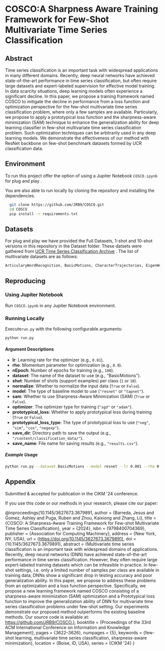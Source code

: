 
# COSCO:A Sharpness Aware Training Framework for Few-Shot Multivariate Time Series Classification
## Abstract
Time series classification is an important task with widespread applications in many different domains. Recently, deep neural networks have achieved state-of-the-art performance in time series classification, but often require large datasets and expert-labeled supervision for effective model training. In data scarcity situations, deep learning models often experience a significant decline. In this paper, we propose a training framework named COSCO to mitigate the decline in performance from a loss function and optimization perspective for the few-shot multivariate time series classification problem, where only a few samples are available. Particularly, we propose to apply a prototypical loss function and the sharpness-aware minimization (SAM) technique to enhance the generalization ability for deep learning classifier in few-shot multivariate time series classification problem. Such optimization techniques can be arbitrarily used in any deep learning models. We demonstrate the effectiveness of our method with ResNet backbone on few-shot benchmark datasets formed by UCR classification data.


## Environment 

To run this project offer the option of using a Jupiter Notebook ```COSCO.ipynb``` for plug and play . 

You are also able to run locally by cloning the repository and installing the dependencies.

```bash
  git clone https://github.com/JRB9/COSCO.git
  cd COSCO
  pip install -r requirements.txt
```



## Datasets

For plug and play we have provided the Full Datasets, 1-shot and 10-shot versions in this repository in the Dataset folder. These datsets were gathered from [UCR Time Series Classification Archive](https://timeseriesclassification.com/dataset.php)
. The list of multivariate datasets are as follows:
```bash
ArticularyWordRecognition, BasicMotions, CharacterTrajectories, EigenWorms, Epilepsy, EthanolConcentration, FaceDetection, FingerMovements, HandMovementDirection, Heartbeat, JapaneseVowels, Libras, MotorImagery, NATOPS, PEMS-SF, PenDigits, RacketSports, SelfRegulationSCP1, SelfRegulationSCP2, SpokenArabicDigits, UWaveGestureLibrary. 
```
## Reproducing
### Using Jupiter Notebook
Run ```COSCO.ipynb``` in any Jupiter Notebook environment.
### Running Locally
Execute```run.py``` with the following configurable arguments:
```bash
python run.py
```
#### Argument Descriptions

- **lr**: Learning rate for the optimizer (e.g., `0.01`).
- **rho**: Momentum parameter for optimization (e.g., `0.9`).
- **nEpoch**: Number of epochs for training (e.g., `100`).
- **dataset**: The name of the dataset to use (e.g., "BasicMotions").
- **shot**: Number of shots (support examples) per class (`1` or `10`).
- **normalize**: Whether to normalize the input data (`True` or `False`).
- **model**: The type of baseline model to use (`"resnet"` or `"tapnet"`).
- **sam**: Whether to use Sharpness-Aware Minimization (SAM) (`True` or `False`).
- **optimizer**: The optimizer type for training (`"sgd"` or `"adam"`).
- **prototypical_loss**: Whether to apply prototypical loss during training (`True` or `False`).
- **prototypical_loss_type**: The type of prototypical loss to use (`"neg"`, `"sim"`, `"cos"`, `"negexp"`).
- **save_dir**: Directory path to save the output (e.g., `"/content/classification_data/"`).
- **save_name**: File name for saving results (e.g., `"results.csv"`).

##### Example Usage

```bash
python run.py --dataset BasicMotions --model resnet --lr 0.001 --rho 0.9 --nEpoch 100 --shot 1 --normalize False --sam True --optimizer adam --prototypical_loss True --prototypical_loss_type neg --save_dir /content/classification_data/ --save_name results.csv
```




## Appendix

Submitted & accepted for publication in the CIKM '24 conference.

If you use this code or our methods in your research, please cite our paper:

@inproceedings{10.1145/3627673.3679891,
author = {Barreda, Jesus and Gomez, Ashley and Puga, Ruben and Zhou, Kaixiong and Zhang, Li},
title = {COSCO: A Sharpness-Aware Training Framework for Few-shot Multivariate Time Series Classification},
year = {2024},
isbn = {9798400704369},
publisher = {Association for Computing Machinery},
address = {New York, NY, USA},
url = {https://doi.org/10.1145/3627673.3679891},
doi = {10.1145/3627673.3679891},
abstract = {Multivariate time series classification is an important task with widespread domains of applications. Recently, deep neural networks (DNN) have achieved state-of-the-art performance in time series classification. However, they often require large expert-labeled training datasets which can be infeasible in practice. In few-shot settings, i.e. only a limited number of samples per class are available in training data, DNNs show a significant drop in testing accuracy and poor generalization ability. In this paper, we propose to address these problems from an optimization and a loss function perspective. Specifically, we propose a new learning framework named COSCO consisting of a sharpness-aware minimization (SAM) optimization and a Prototypical loss function to improve the generalization ability of DNN for multivariate time series classification problems under few-shot setting. Our experiments demonstrate our proposed method outperforms the existing baseline methods. Our source code is available at: https://github.com/JRB9/COSCO.},
booktitle = {Proceedings of the 33rd ACM International Conference on Information and Knowledge Management},
pages = {3622–3626},
numpages = {5},
keywords = {few-shot learning, multivariate time series classification, sharpness-aware minimization},
location = {Boise, ID, USA},
series = {CIKM '24}
}


